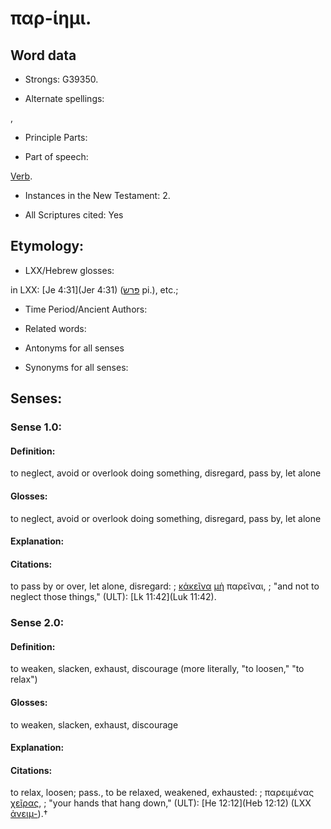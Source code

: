 # παρ-ίημι.

<!-- Status: S2=NeedsReview -->
<!-- Lexica used for edits: BDAG, LN, FFM, A-S -->

## Word data

* Strongs: G39350.

* Alternate spellings:

,

* Principle Parts: 


* Part of speech: 

[Verb](http://ugg.readthedocs.io/en/latest/verb.html).

* Instances in the New Testament: 2.

* All Scriptures cited: Yes

## Etymology: 


* LXX/Hebrew glosses: 

in LXX: [Je 4:31](Jer 4:31) ([פּרשׂ](//en-uhl/H6566) pi.), etc.;

* Time Period/Ancient Authors: 


* Related words: 

* Antonyms for all senses

* Synonyms for all senses: 


## Senses: 


### Sense  1.0: 

#### Definition: 

to neglect, avoid or overlook doing something, disregard, pass by, let alone

#### Glosses: 

to neglect, avoid or overlook doing something, disregard, pass by, let alone

#### Explanation: 

#### Citations: 

to pass by or over, let alone, disregard: 
; [κἀκεῖνα](../G25480/01.md) [μὴ](../G33610/01.md) παρεῖναι, 
; "and not to neglect those things," (ULT):
[Lk 11:42](Luk 11:42).

### Sense  2.0: 

#### Definition: 

to weaken, slacken, exhaust, discourage (more literally, "to loosen," "to relax")

#### Glosses: 

to weaken, slacken, exhaust, discourage

#### Explanation: 


#### Citations: 

to relax, loosen; pass., to be relaxed, weakened, exhausted: 
; παρειμένας [χεῖρας](../G54950/01.md),
; "your hands that hang down," (ULT): 
[He 12:12](Heb 12:12) (LXX [ἀνειμ-]()).†